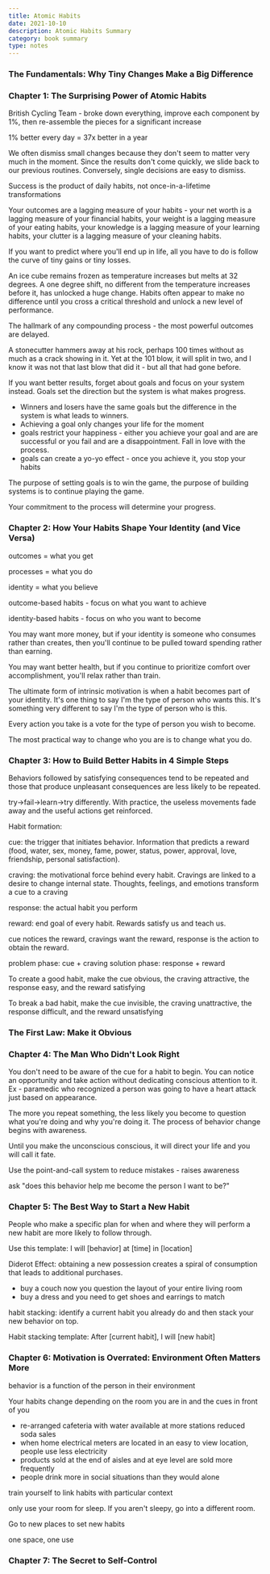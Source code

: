 ```yaml
---
title: Atomic Habits
date: 2021-10-10
description: Atomic Habits Summary
category: book summary
type: notes
---
```


### The Fundamentals: Why Tiny Changes Make a Big Difference

### Chapter 1: The Surprising Power of Atomic Habits

British Cycling Team - broke down everything, improve each component by 1%, then re-assemble the pieces for a significant increase

1% better every day = 37x better in a year

We often dismiss small changes because they don't seem to matter very much in the moment. Since the results don't come quickly, we slide back to our previous routines. Conversely, single decisions are easy to dismiss.

Success is the product of daily habits, not once-in-a-lifetime transformations

Your outcomes are a lagging measure of your habits - your net worth is a lagging measure of your financial habits, your weight is a lagging measure of your eating habits, your knowledge is a lagging measure of your learning habits, your clutter is a lagging measure of your cleaning habits.

If you want to predict where you'll end up in life, all you have to do is follow the curve of tiny gains or tiny losses.

An ice cube remains frozen as temperature increases but melts at 32 degrees. A one degree shift, no different from the temperature increases before it, has unlocked a huge change. Habits often appear to make no difference until you cross a critical threshold and unlock a new level of performance.

The hallmark of any compounding process - the most powerful outcomes are delayed.

A stonecutter hammers away at his rock, perhaps 100 times without as much as a crack showing in it. Yet at the 101 blow, it will split in two, and I know it was not that last blow that did it - but all that had gone before.

If you want better results, forget about goals and focus on your system instead. Goals set the direction but the system is what makes progress. 
- Winners and losers have the same goals but the difference in the system is what leads to winners.
- Achieving a goal only changes your life for the moment
- goals restrict your happiness - either you achieve your goal and are are successful or you fail and are a disappointment. Fall in love with the process.
- goals can create a yo-yo effect - once you achieve it, you stop your habits

The purpose of setting goals is to win the game, the purpose of building systems is to continue playing the game.

Your commitment to the process will determine your progress.

### Chapter 2: How Your Habits Shape Your Identity (and Vice Versa)

outcomes = what you get

processes  = what you do

identity = what you believe

outcome-based habits - focus on what you want to achieve

identity-based habits - focus on who you want to become

You may want more money, but if your identity is someone who consumes rather than creates, then you'll continue to be pulled toward spending rather than earning.

You may want better health, but if you continue to prioritize comfort over accomplishment, you'll relax rather than train.

The ultimate form of intrinsic motivation is when a habit becomes part of your identity. It's one thing to say I'm the type of person who wants this. It's something very different to say I'm the type of person who is this.

Every action you take is a vote for the type of person you wish to become.

The most practical way to change who you are is to change what you do.

### Chapter 3: How to Build Better Habits in 4 Simple Steps

Behaviors followed by satisfying consequences tend to be repeated and those that produce unpleasant consequences are less likely to be repeated.

try->fail->learn->try differently. With practice, the useless movements fade away and the useful actions get reinforced.

Habit formation:

cue: the trigger that initiates behavior. Information that predicts a reward (food, water, sex, money, fame, power, status, power, approval, love, friendship, personal satisfaction).

craving: the motivational force behind every habit. Cravings are linked to a desire to change internal state. Thoughts, feelings, and emotions transform a cue to a craving

response: the actual habit you perform

reward: end goal of every habit. Rewards satisfy us and teach us.

cue notices the reward, cravings want the reward, response is the action to obtain the reward.

problem phase: cue + craving
solution phase: response + reward

To create a good habit, make the cue obvious, the craving attractive, the response easy, and the reward satisfying

To break a bad habit, make the cue invisible, the craving unattractive, the response difficult, and the reward unsatisfying

### The First Law: Make it Obvious
### Chapter 4: The Man Who Didn't Look Right

You don't need to be aware of the cue for a habit to begin. You can notice an opportunity and take action without dedicating conscious attention to it. Ex - paramedic who recognized a person was going to have a heart attack just based on appearance.

The more you repeat something, the less likely you become to question what you're doing and why you're doing it. The process of behavior change begins with awareness.

Until you make the unconscious conscious, it will direct your life and you will call it fate.

Use the point-and-call system to reduce mistakes - raises awareness

ask "does this behavior help me become the person I want to be?"

### Chapter 5: The Best Way to Start a New Habit

People who make a specific plan for when and where they will perform a new habit are more likely to follow through.

Use this template: I will [behavior] at [time] in [location]

Diderot Effect: obtaining a new possession creates a spiral of consumption that leads to additional purchases.
- buy a couch now you question the layout of your entire living room
- buy a dress and you need to get shoes and earrings to match

habit stacking: identify a current habit you already do and then stack your new behavior on top.

Habit stacking template: After [current habit], I will [new habit]

### Chapter 6: Motivation is Overrated: Environment Often Matters More

behavior is a function of the person in their environment

Your habits change depending on the room you are in and the cues in front of you 
- re-arranged cafeteria with water available at more stations reduced soda sales
- when home electrical meters are located in an easy to view location, people use less electricity
- products sold at the end of aisles and at eye level are sold more frequently
- people drink more in social situations than they would alone

train yourself to link habits with particular context

only use your room for sleep. If you aren't sleepy, go into a different room.

Go to new places to set new habits

one space, one use

### Chapter 7: The Secret to Self-Control



